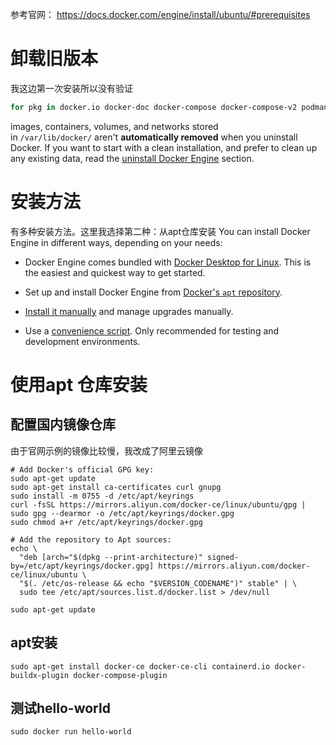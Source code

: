 参考官网： https://docs.docker.com/engine/install/ubuntu/#prerequisites
# 卸载旧版本
我这边第一次安装所以没有验证
```bash
for pkg in docker.io docker-doc docker-compose docker-compose-v2 podman-docker containerd runc; do sudo apt-get remove $pkg; done
```
images, containers, volumes, and networks stored in `/var/lib/docker/` aren't **automatically removed** when you uninstall Docker. If you want to start with a clean installation, and prefer to clean up any existing data, read the [uninstall Docker Engine](https://docs.docker.com/engine/install/ubuntu/#uninstall-docker-engine) section.

# 安装方法
有多种安装方法。这里我选择第二种：从apt仓库安装
You can install Docker Engine in different ways, depending on your needs:

- Docker Engine comes bundled with [Docker Desktop for Linux](https://docs.docker.com/desktop/install/linux-install/). This is the easiest and quickest way to get started.
    
- Set up and install Docker Engine from [Docker's `apt` repository](https://docs.docker.com/engine/install/ubuntu/#install-using-the-repository).
    
- [Install it manually](https://docs.docker.com/engine/install/ubuntu/#install-from-a-package) and manage upgrades manually.
    
- Use a [convenience script](https://docs.docker.com/engine/install/ubuntu/#install-using-the-convenience-script). Only recommended for testing and development environments.

# 使用apt 仓库安装

## 配置国内镜像仓库

由于官网示例的镜像比较慢，我改成了阿里云镜像

```
# Add Docker's official GPG key:
sudo apt-get update
sudo apt-get install ca-certificates curl gnupg
sudo install -m 0755 -d /etc/apt/keyrings
curl -fsSL https://mirrors.aliyun.com/docker-ce/linux/ubuntu/gpg | sudo gpg --dearmor -o /etc/apt/keyrings/docker.gpg
sudo chmod a+r /etc/apt/keyrings/docker.gpg

# Add the repository to Apt sources:
echo \
  "deb [arch="$(dpkg --print-architecture)" signed-by=/etc/apt/keyrings/docker.gpg] https://mirrors.aliyun.com/docker-ce/linux/ubuntu \
  "$(. /etc/os-release && echo "$VERSION_CODENAME")" stable" | \
  sudo tee /etc/apt/sources.list.d/docker.list > /dev/null

sudo apt-get update
```

## apt安装

```console
sudo apt-get install docker-ce docker-ce-cli containerd.io docker-buildx-plugin docker-compose-plugin
```
## 测试hello-world
```shell
sudo docker run hello-world
```

